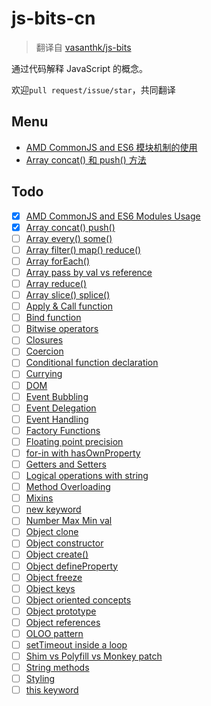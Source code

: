 # js-bits-cn

> 翻译自 [vasanthk/js-bits](https://github.com/vasanthk/js-bits)

通过代码解释 JavaScript 的概念。

欢迎`pull request/issue/star`，共同翻译

## Menu

- [AMD CommonJS and ES6 模块机制的使用](js/amd-commonjs-es6modules.js)
- [Array concat() 和 push() 方法](js/array-concat-push.js)

## Todo

- [x] [AMD CommonJS and ES6 Modules Usage](js/amd-commonjs-es6modules.js)
- [x] [Array concat() push()](js/array-concat-push.js)
- [ ] [Array every() some()](js/array-every-some.js)
- [ ] [Array filter() map() reduce()](js/array-filter-map-reduce.js)
- [ ] [Array forEach()](js/array-foreach.js)
- [ ] [Array pass by val vs reference](js/array-pass-by-val-reference.js)
- [ ] [Array reduce()](js/array-reduce.js)
- [ ] [Array slice() splice()](js/array-slice-splice.js)
- [ ] [Apply & Call function](js/call-apply-function.js)
- [ ] [Bind function](js/bind-function.js)
- [ ] [Bitwise operators](js/bitwise-operators.js)
- [ ] [Closures](js/closures.js)
- [ ] [Coercion](js/coercion.js)
- [ ] [Conditional function declaration](js/conditional-function-declaration.js)
- [ ] [Currying](js/currying.js)
- [ ] [DOM](js/dom.js)
- [ ] [Event Bubbling](js/event-bubbling.js)
- [ ] [Event Delegation](js/event-delegation.js)
- [ ] [Event Handling](js/event-handling.js)
- [ ] [Factory Functions](js/factory-functions.js)
- [ ] [Floating point precision](js/floating-point-precision.js)
- [ ] [for-in with hasOwnProperty](js/for-in-with-hasOwnProperty.js)
- [ ] [Getters and Setters](js/getters-setters.js)
- [ ] [Logical operations with string](js/logical-operations-with-string.js)
- [ ] [Method Overloading](js/method-overloading.js)
- [ ] [Mixins](js/mixins.js)
- [ ] [new keyword](js/new-keyword.js)
- [ ] [Number Max Min val](js/number-maxmin-val.js)
- [ ] [Object clone](js/object-clone.js)
- [ ] [Object constructor](js/object-constructor.js)
- [ ] [Object create()](js/object-create.js)
- [ ] [Object defineProperty](js/object-defineProperty.js)
- [ ] [Object freeze](js/object-freeze.js)
- [ ] [Object keys](js/object-keys.js)
- [ ] [Object oriented concepts](js/object-oriented.js)
- [ ] [Object prototype](js/object-prototype.js)
- [ ] [Object references](js/object-reference.js)
- [ ] [OLOO pattern](js/oloo-pattern.js)
- [ ] [setTimeout inside a loop](js/setTimeout-inside-loop.js)
- [ ] [Shim vs Polyfill vs Monkey patch](js/shim-polyfill-monkeypatch.js)
- [ ] [String methods](js/string-methods.js)
- [ ] [Styling](js/styling.js)
- [ ] [this keyword](js/this-keyword.js)
